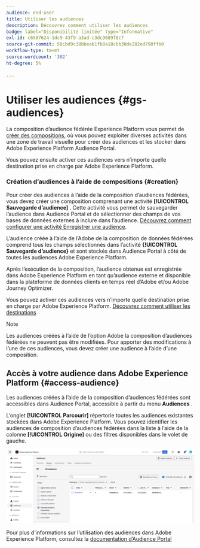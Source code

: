 ```yaml
---
audience: end-user
title: Utiliser les audiences
description: Découvrez comment utiliser les audiences
badge: label="Disponibilité limitée" type="Informative"
exl-id: c6507624-1dc9-43f9-a3ad-c3dc9689f8c7
source-git-commit: 58cbd9c38bbeab1fb8a18cbb30de282ed798ffb0
workflow-type: tm+mt
source-wordcount: '302'
ht-degree: 5%

---
```


# Utiliser les audiences {#gs-audiences}

La composition d’audience fédérée Experience Platform vous permet de [créer des compositions](../compositions/gs-compositions.md), où vous pouvez exploiter diverses activités dans une zone de travail visuelle pour créer des audiences et les stocker dans Adobe Experience Platform Audience Portal.

Vous pouvez ensuite activer ces audiences vers n’importe quelle destination prise en charge par Adobe Experience Platform.

### Création d’audiences à l’aide de compositions {#creation}

Pour créer des audiences à l’aide de la composition d’audiences fédérées, vous devez créer une composition comprenant une activité **[!UICONTROL Sauvegarde d’audience]** . Cette activité vous permet de sauvegarder l’audience dans Audience Portal et de sélectionner des champs de vos bases de données externes à inclure dans l’audience. [Découvrez comment configurer une activité Enregistrer une audience](../compositions/activities/save-audience.md).

L’audience créée à l’aide de l’Adobe de la composition de données fédérées comprend tous les champs sélectionnés dans l’activité **{!UICONTROL Sauvegarde d’audience}** et sont stockés dans Audience Portal à côté de toutes les audiences Adobe Experience Platform.

Après l’exécution de la composition, l’audience obtenue est enregistrée dans Adobe Experience Platform en tant qu’audience externe et disponible dans la plateforme de données clients en temps réel d’Adobe et/ou Adobe Journey Optimizer.

Vous pouvez activer ces audiences vers n’importe quelle destination prise en charge par Adobe Experience Platform. [Découvrez comment utiliser les destinations](https://experienceleague.adobe.com/en/docs/experience-platform/destinations/home)

>[!NOTE]
>
>Les audiences créées à l’aide de l’option Adobe la composition d’audiences fédérées ne peuvent pas être modifiées. Pour apporter des modifications à l’une de ces audiences, vous devez créer une audience à l’aide d’une composition.

## Accès à votre audience dans Adobe Experience Platform {#access-audience}

Les audiences créées à l’aide de la composition d’audiences fédérées sont accessibles dans Audience Portal, accessible à partir du menu **Audiences** .

L’onglet **[!UICONTROL Parcourir]** répertorie toutes les audiences existantes stockées dans Adobe Experience Platform. Vous pouvez identifier les audiences de composition d’audiences fédérées dans la liste à l’aide de la colonne **[!UICONTROL Origine]** ou des filtres disponibles dans le volet de gauche.

![](assets/audiences-list.png)

Pour plus d’informations sur l’utilisation des audiences dans Adobe Experience Platform, consultez la [documentation d’Audience Portal](https://experienceleague.adobe.com/en/docs/experience-platform/segmentation/ui/audience-portal)

<!-- add link to this donc once published: https://jira.corp.adobe.com/browse/PLAT-198674-->
